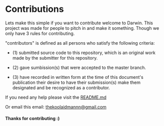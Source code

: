 # Contributions 

Lets make this simple if you want to contribute welcome to Darwin. This project was made for people to pitch in and make it 
something. Though we only have 3 rules for contributing. 

"contributors" is defined as all persons who satisfy the following criteria:

- (1) submitted source code to this repository, which is an original work made by the submitter for this repository.

- (2) gave sumbission(s) that were accepted to the master branch.

- (3) have recorded in written form at the time of this document's publication their desire to have their submission(s) 
make them designated and be recognized as a contributor. 

If you need any help please visit the [README.md](https://github.com/YELLOWHATT/Comet/blob/master/README.md)

Or email this email: thekoolaidmannn@gmail.com 

#### Thanks for contributing :) 
